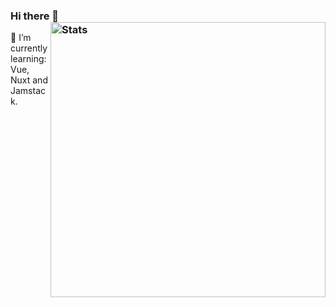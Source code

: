 ### Hi there 👋 <img src="https://github-readme-stats.vercel.app/api?username=meirroth&show_icons=true&hide_border=true&theme=algolia&hide=stars" alt="Stats" width="440" align="right">


🌱 I’m currently learning: Vue, Nuxt and Jamstack.
<!--
**meirroth/meirroth** is a ✨ _special_ ✨ repository because its `README.md` (this file) appears on your GitHub profile.

Here are some ideas to get you started:

- 🔭 I’m currently working on ...
- 👯 I’m looking to collaborate on ...
- 🤔 I’m looking for help with ...
- 💬 Ask me about ...

- ⚡ Fun fact: ...
-->
